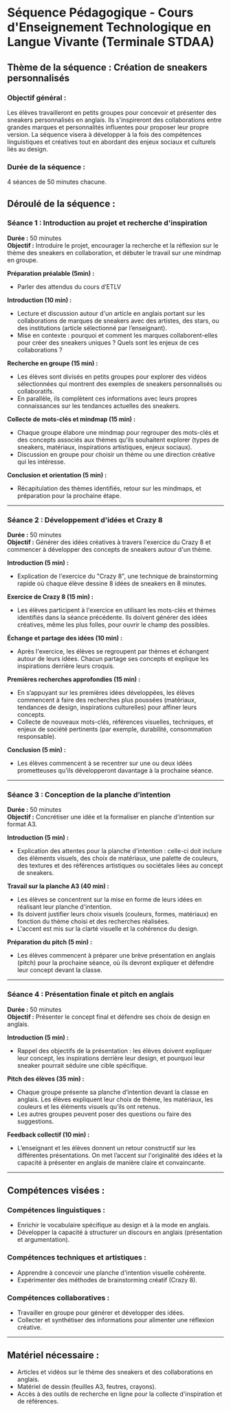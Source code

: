 # Séquence Pédagogique - Cours d'Enseignement Technologique en Langue Vivante (Terminale STDAA)

## Thème de la séquence : Création de sneakers personnalisés

### Objectif général :
Les élèves travailleront en petits groupes pour concevoir et présenter des sneakers personnalisés en anglais. Ils s'inspireront des collaborations entre grandes marques et personnalités influentes pour proposer leur propre version. La séquence visera à développer à la fois des compétences linguistiques et créatives tout en abordant des enjeux sociaux et culturels liés au design.

### Durée de la séquence : 
4 séances de 50 minutes chacune.

## Déroulé de la séquence :

### Séance 1 : Introduction au projet et recherche d'inspiration
**Durée :** 50 minutes  
**Objectif :** Introduire le projet, encourager la recherche et la réflexion sur le thème des sneakers en collaboration, et débuter le travail sur une mindmap en groupe.

**Préparation préalable (5min) :**  
- Parler des attendus du cours d’ETLV  

**Introduction (10 min) :**  
- Lecture et discussion autour d'un article en anglais portant sur les collaborations de marques de sneakers avec des artistes, des stars, ou des institutions (article sélectionné par l’enseignant).  
- Mise en contexte : pourquoi et comment les marques collaborent-elles pour créer des sneakers uniques ? Quels sont les enjeux de ces collaborations ?

**Recherche en groupe (15 min) :**  
- Les élèves sont divisés en petits groupes pour explorer des vidéos sélectionnées qui montrent des exemples de sneakers personnalisés ou collaboratifs.  
- En parallèle, ils complètent ces informations avec leurs propres connaissances sur les tendances actuelles des sneakers.

**Collecte de mots-clés et mindmap (15 min) :**  
- Chaque groupe élabore une mindmap pour regrouper des mots-clés et des concepts associés aux thèmes qu'ils souhaitent explorer (types de sneakers, matériaux, inspirations artistiques, enjeux sociaux).  
- Discussion en groupe pour choisir un thème ou une direction créative qui les intéresse.

**Conclusion et orientation (5 min) :**  
- Récapitulation des thèmes identifiés, retour sur les mindmaps, et préparation pour la prochaine étape.

---

<div style="page-break-after: always;"></div>

### Séance 2 : Développement d'idées et Crazy 8
**Durée :** 50 minutes  
**Objectif :** Générer des idées créatives à travers l'exercice du Crazy 8 et commencer à développer des concepts de sneakers autour d'un thème.

**Introduction (5 min) :**  
- Explication de l'exercice du "Crazy 8", une technique de brainstorming rapide où chaque élève dessine 8 idées de sneakers en 8 minutes.

**Exercice de Crazy 8 (15 min) :**  
- Les élèves participent à l'exercice en utilisant les mots-clés et thèmes identifiés dans la séance précédente. Ils doivent générer des idées créatives, même les plus folles, pour ouvrir le champ des possibles.

**Échange et partage des idées (10 min) :**  
- Après l'exercice, les élèves se regroupent par thèmes et échangent autour de leurs idées. Chacun partage ses concepts et explique les inspirations derrière leurs croquis.

**Premières recherches approfondies (15 min) :**  
- En s’appuyant sur les premières idées développées, les élèves commencent à faire des recherches plus poussées (matériaux, tendances de design, inspirations culturelles) pour affiner leurs concepts.  
- Collecte de nouveaux mots-clés, références visuelles, techniques, et enjeux de société pertinents (par exemple, durabilité, consommation responsable).

**Conclusion (5 min) :**  
- Les élèves commencent à se recentrer sur une ou deux idées prometteuses qu'ils développeront davantage à la prochaine séance.

---

### Séance 3 : Conception de la planche d’intention
**Durée :** 50 minutes  
**Objectif :** Concrétiser une idée et la formaliser en planche d'intention sur format A3.

**Introduction (5 min) :**  
- Explication des attentes pour la planche d'intention : celle-ci doit inclure des éléments visuels, des choix de matériaux, une palette de couleurs, des textures et des références artistiques ou sociétales liées au concept de sneakers.

**Travail sur la planche A3 (40 min) :**  
- Les élèves se concentrent sur la mise en forme de leurs idées en réalisant leur planche d'intention.  
- Ils doivent justifier leurs choix visuels (couleurs, formes, matériaux) en fonction du thème choisi et des recherches réalisées.  
- L'accent est mis sur la clarté visuelle et la cohérence du design.

**Préparation du pitch (5 min) :**  
- Les élèves commencent à préparer une brève présentation en anglais (pitch) pour la prochaine séance, où ils devront expliquer et défendre leur concept devant la classe.

---

### Séance 4 : Présentation finale et pitch en anglais
**Durée :** 50 minutes  
**Objectif :** Présenter le concept final et défendre ses choix de design en anglais.

**Introduction (5 min) :**  
- Rappel des objectifs de la présentation : les élèves doivent expliquer leur concept, les inspirations derrière leur design, et pourquoi leur sneaker pourrait séduire une cible spécifique.

**Pitch des élèves (35 min) :**  
- Chaque groupe présente sa planche d’intention devant la classe en anglais. Les élèves expliquent leur choix de thème, les matériaux, les couleurs et les éléments visuels qu’ils ont retenus.  
- Les autres groupes peuvent poser des questions ou faire des suggestions.

**Feedback collectif (10 min) :**  
- L’enseignant et les élèves donnent un retour constructif sur les différentes présentations. On met l’accent sur l'originalité des idées et la capacité à présenter en anglais de manière claire et convaincante.

---

## Compétences visées :

### Compétences linguistiques :
- Enrichir le vocabulaire spécifique au design et à la mode en anglais.  
- Développer la capacité à structurer un discours en anglais (présentation et argumentation).

### Compétences techniques et artistiques :
- Apprendre à concevoir une planche d'intention visuelle cohérente.  
- Expérimenter des méthodes de brainstorming créatif (Crazy 8).

### Compétences collaboratives :
- Travailler en groupe pour générer et développer des idées.  
- Collecter et synthétiser des informations pour alimenter une réflexion créative.

---

## Matériel nécessaire :
- Articles et vidéos sur le thème des sneakers et des collaborations en anglais.  
- Matériel de dessin (feuilles A3, feutres, crayons).  
- Accès à des outils de recherche en ligne pour la collecte d'inspiration et de références.
